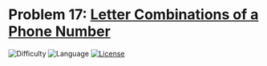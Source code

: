 # Problem 17: [Letter Combinations of a Phone Number](https://leetcode.com/problems/letter-combinations-of-a-phone-number/)
![Difficulty](https://img.shields.io/badge/Difficulty-Medium-orange.svg) ![Language](https://img.shields.io/badge/Language-C++%2011-yellow) [![License](https://img.shields.io/badge/License-MIT-blue.svg)](../LICENSE)
